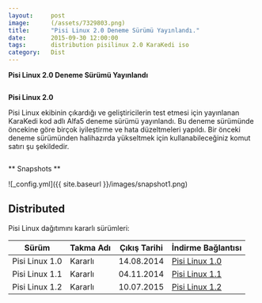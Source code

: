```yaml
---
layout:     post
image:      (/assets/7329803.png)
title:      "Pisi Linux 2.0 Deneme Sürümü Yayınlandı."
date:       2015-09-30 12:00:00
tags:       distribution pisilinux 2.0 KaraKedi iso
category:   Dist
---
```


**Pisi Linux 2.0 Deneme Sürümü Yayınlandı**

```8 Ağustos 2015 - Türkiye
```



**Pisi Linux 2.0**

Pisi Linux ekibinin çıkardığı ve geliştiricilerin test etmesi için yayınlanan KaraKedi kod adlı Alfa5 deneme sürümü yayınlandı. Bu deneme sürümünde öncekine göre birçok iyileştirme ve hata düzeltmeleri yapıldı. Bir önceki deneme sürümünden halihazırda yükseltmek için kullanabileceğiniz komut satırı şu şekildedir.

```sudo pisi up -dvsy
```


** Snapshots **

![_config.yml]({{ site.baseurl }}/images/snapshot1.png)

## Distributed

Pisi Linux dağıtımını kararlı sürümleri:

| Sürüm| Takma Adı  | Çıkış Tarihi | İndirme Bağlantısı                                   |
|-------------------|--------------|--------------|-----------------------------------------------------------------------|
| Pisi Linux 1.0    |  Kararlı     | 14.08.2014   | [Pisi Linux 1.0](http://sourceforge.net/projects/pisilinux/files/1.0/)|
| Pisi Linux 1.1    |  Kararlı     | 04.11.2014   | [Pisi Linux 1.1](http://sourceforge.net/projects/pisilinux/files/1.1/)|
| Pisi Linux 1.2    |  Kararlı     | 10.07.2015   | [Pisi Linux 1.2](http://sourceforge.net/projects/pisilinux/files/1.2/)|


